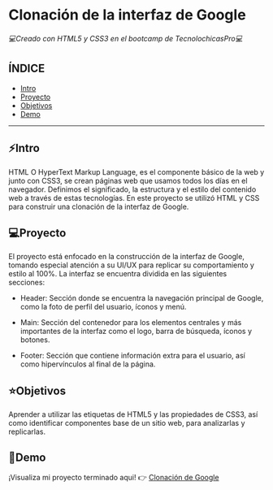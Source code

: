 # Clonación de la interfaz de Google
######  💻Creado con HTML5 y CSS3 en el bootcamp de TecnolochicasPro💻

## ÍNDICE
* [Intro](https://github.com/BrenMarSu/Google-Clone#intro)
* [Proyecto](https://github.com/BrenMarSu/Google-Clone#proyecto)
* [Objetivos](https://github.com/BrenMarSu/Google-Clone#objetivos)
* [Demo](https://github.com/BrenMarSu/Google-Clone#demo)

***

## ⚡Intro
HTML O HyperText Markup Language, es el componente básico de la web y junto con CSS3, se crean páginas web que usamos todos los días en el navegador. Definimos el significado, la estructura y el estilo del contenido web a través de estas tecnologías.
En este proyecto se utilizó HTML y CSS para construir una clonación de la interfaz de Google.

## 💻Proyecto
El proyecto está enfocado en la construcción de la interfaz de Google, tomando especial atención a su UI/UX para replicar su comportamiento y estilo al 100%. La interfaz se encuentra dividida en las siguientes secciones:

* Header: Sección donde se encuentra la navegación principal de Google, como la foto de perfil del usuario, íconos y menú.

* Main: Sección del contenedor para los elementos centrales y más importantes de la interfaz como el logo, barra de búsqueda, íconos y botones.

* Footer: Sección que contiene información extra para el usuario, así como hipervínculos al final de la página.

## ⭐Objetivos
Aprender a utilizar las etiquetas de HTML5 y las propiedades de CSS3, así como identificar componentes base de un sitio web, para analizarlas y replicarlas.

## 🔗Demo
¡Visualiza mi proyecto terminado aqui! 👉 [Clonación de Google](https://brenmarsu.github.io/Google-Clone/)
